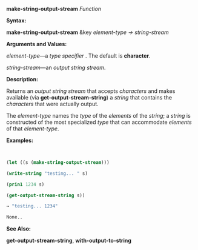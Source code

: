 **make-string-output-stream** *Function* 



**Syntax:** 



**make-string-output-stream** &amp;key *element-type → string-stream* 



**Arguments and Values:** 



*element-type*—a *type specifier* . The default is **character**. 



*string-stream*—an *output string stream*. 







 



 



**Description:** 



Returns an *output string stream* that accepts *characters* and makes available (via **get-output-stream-string**) a *string* that contains the *characters* that were actually output. 



The *element-type* names the *type* of the *elements* of the *string*; a *string* is constructed of the most specialized *type* that can accommodate *elements* of that *element-type*. 



**Examples:**
```lisp
 

(let ((s (make-string-output-stream))) 

(write-string "testing... " s) 

(prin1 1234 s) 

(get-output-stream-string s)) 

→ "testing... 1234" 

None.. 


```
**See Also:** 



**get-output-stream-string**, **with-output-to-string** 



